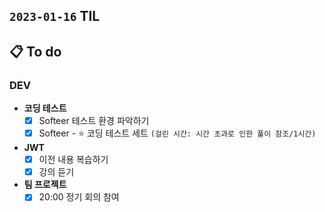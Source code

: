 ## `2023-01-16` TIL

## 📋 To do

### DEV

+ **코딩 테스트**
  + [x] Softeer 테스트 환경 파악하기
  + [x] Softeer - ⭐️ 코딩 테스트 세트 `(걸린 시간: 시간 초과로 인한 풀이 참조/1시간)`

+ **JWT**
  + [x] 이전 내용 복습하기
  + [x] 강의 듣기

+ **팀 프로젝트**
  + [x] 20:00 정기 회의 참여